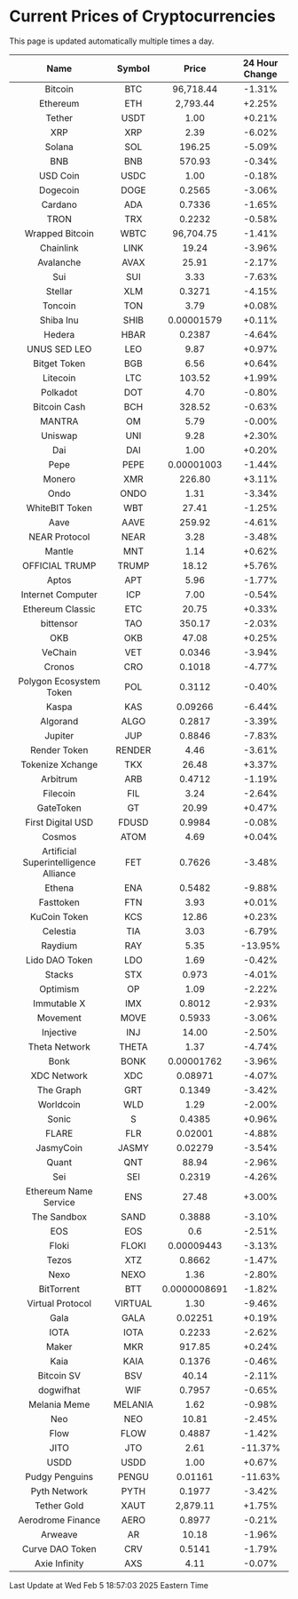 # Current Prices of Cryptocurrencies
This page is updated automatically multiple times a day.

| Name | Symbol | Price | 24 Hour Change |
| :---: |:---:| :---: | :---: |
| Bitcoin | BTC | 96,718.44 | -1.31% |
| Ethereum | ETH | 2,793.44 | +2.25% |
| Tether | USDT | 1.00 | +0.21% |
| XRP | XRP | 2.39 | -6.02% |
| Solana | SOL | 196.25 | -5.09% |
| BNB | BNB | 570.93 | -0.34% |
| USD Coin | USDC | 1.00 | -0.18% |
| Dogecoin | DOGE | 0.2565 | -3.06% |
| Cardano | ADA | 0.7336 | -1.65% |
| TRON | TRX | 0.2232 | -0.58% |
| Wrapped Bitcoin | WBTC | 96,704.75 | -1.41% |
| Chainlink | LINK | 19.24 | -3.96% |
| Avalanche | AVAX | 25.91 | -2.17% |
| Sui | SUI | 3.33 | -7.63% |
| Stellar | XLM | 0.3271 | -4.15% |
| Toncoin | TON | 3.79 | +0.08% |
| Shiba Inu | SHIB | 0.00001579 | +0.11% |
| Hedera | HBAR | 0.2387 | -4.64% |
| UNUS SED LEO | LEO | 9.87 | +0.97% |
| Bitget Token | BGB | 6.56 | +0.64% |
| Litecoin | LTC | 103.52 | +1.99% |
| Polkadot | DOT | 4.70 | -0.80% |
| Bitcoin Cash | BCH | 328.52 | -0.63% |
| MANTRA | OM | 5.79 | -0.00% |
| Uniswap | UNI | 9.28 | +2.30% |
| Dai | DAI | 1.00 | +0.20% |
| Pepe | PEPE | 0.00001003 | -1.44% |
| Monero | XMR | 226.80 | +3.11% |
| Ondo | ONDO | 1.31 | -3.34% |
| WhiteBIT Token | WBT | 27.41 | -1.25% |
| Aave | AAVE | 259.92 | -4.61% |
| NEAR Protocol | NEAR | 3.28 | -3.48% |
| Mantle | MNT | 1.14 | +0.62% |
| OFFICIAL TRUMP | TRUMP | 18.12 | +5.76% |
| Aptos | APT | 5.96 | -1.77% |
| Internet Computer | ICP | 7.00 | -0.54% |
| Ethereum Classic | ETC | 20.75 | +0.33% |
| bittensor | TAO | 350.17 | -2.03% |
| OKB | OKB | 47.08 | +0.25% |
| VeChain | VET | 0.0346 | -3.94% |
| Cronos | CRO | 0.1018 | -4.77% |
| Polygon Ecosystem Token | POL | 0.3112 | -0.40% |
| Kaspa | KAS | 0.09266 | -6.44% |
| Algorand | ALGO | 0.2817 | -3.39% |
| Jupiter | JUP | 0.8846 | -7.83% |
| Render Token | RENDER | 4.46 | -3.61% |
| Tokenize Xchange | TKX | 26.48 | +3.37% |
| Arbitrum | ARB | 0.4712 | -1.19% |
| Filecoin | FIL | 3.24 | -2.64% |
| GateToken | GT | 20.99 | +0.47% |
| First Digital USD | FDUSD | 0.9984 | -0.08% |
| Cosmos | ATOM | 4.69 | +0.04% |
| Artificial Superintelligence Alliance | FET | 0.7626 | -3.48% |
| Ethena | ENA | 0.5482 | -9.88% |
| Fasttoken | FTN | 3.93 | +0.01% |
| KuCoin Token | KCS | 12.86 | +0.23% |
| Celestia | TIA | 3.03 | -6.79% |
| Raydium | RAY | 5.35 | -13.95% |
| Lido DAO Token | LDO | 1.69 | -0.42% |
| Stacks | STX | 0.973 | -4.01% |
| Optimism | OP | 1.09 | -2.22% |
| Immutable X | IMX | 0.8012 | -2.93% |
| Movement | MOVE | 0.5933 | -3.06% |
| Injective | INJ | 14.00 | -2.50% |
| Theta Network | THETA | 1.37 | -4.74% |
| Bonk | BONK | 0.00001762 | -3.96% |
| XDC Network | XDC | 0.08971 | -4.07% |
| The Graph | GRT | 0.1349 | -3.42% |
| Worldcoin | WLD | 1.29 | -2.00% |
| Sonic | S | 0.4385 | +0.96% |
| FLARE | FLR | 0.02001 | -4.88% |
| JasmyCoin | JASMY | 0.02279 | -3.54% |
| Quant | QNT | 88.94 | -2.96% |
| Sei | SEI | 0.2319 | -4.26% |
| Ethereum Name Service | ENS | 27.48 | +3.00% |
| The Sandbox | SAND | 0.3888 | -3.10% |
| EOS | EOS | 0.6 | -2.51% |
| Floki | FLOKI | 0.00009443 | -3.13% |
| Tezos | XTZ | 0.8662 | -1.47% |
| Nexo | NEXO | 1.36 | -2.80% |
| BitTorrent | BTT | 0.0000008691 | -1.82% |
| Virtual Protocol | VIRTUAL | 1.30 | -9.46% |
| Gala | GALA | 0.02251 | +0.19% |
| IOTA | IOTA | 0.2233 | -2.62% |
| Maker | MKR | 917.85 | +0.24% |
| Kaia | KAIA | 0.1376 | -0.46% |
| Bitcoin SV | BSV | 40.14 | -2.11% |
| dogwifhat | WIF | 0.7957 | -0.65% |
| Melania Meme | MELANIA | 1.62 | -0.98% |
| Neo | NEO | 10.81 | -2.45% |
| Flow | FLOW | 0.4887 | -1.42% |
| JITO | JTO | 2.61 | -11.37% |
| USDD | USDD | 1.00 | +0.67% |
| Pudgy Penguins | PENGU | 0.01161 | -11.63% |
| Pyth Network | PYTH | 0.1977 | -3.42% |
| Tether Gold | XAUT | 2,879.11 | +1.75% |
| Aerodrome Finance | AERO | 0.8977 | -0.21% |
| Arweave | AR | 10.18 | -1.96% |
| Curve DAO Token | CRV | 0.5141 | -1.79% |
| Axie Infinity | AXS | 4.11 | -0.07% |

Last Update at Wed Feb  5 18:57:03 2025 Eastern Time
